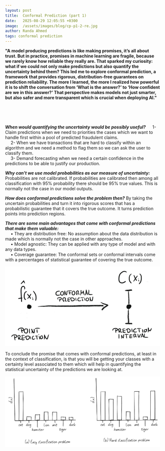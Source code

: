 ```yaml
---
layout: post
title:  Conformal Prediction (part 1) 
date:   2025-08-29 12:05:55 +0300
image:  /assets/images/blog/cp-p1-2-re.jpg
author: Randa Ahmed 
tags: conformal prediction 
---
```


**"A model producing predictions is like making promises, it’s all about trust. But in practice, promises in machine learning are fragile, because we rarely know how reliable they really are. That sparked my curiosity: what if we could not only make predictions but also quantify the uncertainty behind them? This led me to explore conformal prediction, a framework that provides rigorous, distribution-free guarantees on prediction reliability. The more I learned, the more I realized how powerful it is to shift the conversation from ‘What is the answer?’ to ‘How confident are we in this answer?’ That perspective makes models not just smarter, but also safer and more transparent which is crucial when deploying AI."**

<br><br><br>

***When would quantifying the uncertainty would be possibly useful?***
  &emsp; 1- Claim predictions when we need to priorities the cases which we want to handle first within a pool of predicted fraudulent claims.
<br>
  &emsp; 2- When we have transactions that are hard to classify within an algorithm and we need a method to flag them so we can ask the user to classify them.
<br>
  &emsp; 3- Demand forecasting when we need a certain confidence in the predictions to be able to justify our production.

***Why can't we use model probabilities as our measure of uncertainty:***
Probabilities are not calibrated. If probabilities are calibrated then among all classification with 95% probability there should be 95% true values. This is normally not the case in our model outputs. 
<br>

***How does conformal predictions solve the problem then?***
By taking the uncertain probabilities and turn it into rigorous scores that has a probabilistic guarantee that it covers the true outcome. It turns prediction points into prediction regions. 
<br>

***There are some main advantages that come with conformal predictions that make them valuable:***
<br>
  &emsp; • They are distribution free: No assumption about the data distribution is made which is normally not the case in other approaches. 
  <br>
  &emsp; • Model agnostic: They can be applied with any type of model and with any data types.
  <br>
  &emsp; • Coverage guarantee: The conformal sets or conformal intervals come with a percentages of statistical guarantee of covering the true outcome. 
<p style="text-align: center;">
  <img src="/assets/images/blog/cp-p1-1-re.jpg" alt="Additional image description">
</p>

To conclude the promise that comes with conformal predictions, at least in the context of classification, is that you will be getting your classes with a certainty level associated to them which will help in quantifying the statistical uncertainty of the predictions we are looking at. 
<p style="text-align: center;">
  <img src="/assets/images/blog/cp-p1-3.jpg" alt="Additional image description">
</p>